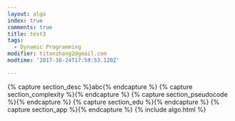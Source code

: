 ```yaml
---
layout: algo
index: true
comments: true
title: test3
tags:
  - Dynamic Programming
modifier: titanzhang2@gmail.com
modtime: '2017-10-24T17:59:53.120Z'

---
```

{% capture section_desc %}abc{% endcapture %}
{% capture section_complexity %}{% endcapture %}
{% capture section_pseudocode %}{% endcapture %}
{% capture section_edu %}{% endcapture %}
{% capture section_app %}{% endcapture %}
{% include algo.html %}